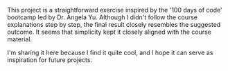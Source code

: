 This project is a straightforward exercise inspired by the '100 days of code' bootcamp led by Dr. Angela Yu. 
Although I didn't follow the course explanations step by step, the final result closely resembles the suggested outcome. 
It seems that simplicity kept it closely aligned with the course material.

I'm sharing it here because I find it quite cool, and I hope it can serve as inspiration for future projects.